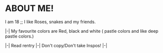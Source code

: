 # ABOUT ME!
I am 18 ;; I like Roses, snakes and my friends.



|-| My favourite colors are Red, black and white ( pastle colors and like deep pastle colors.)



|-| Read rentry |-| Don't copy/Don't take Inspos! |-|

